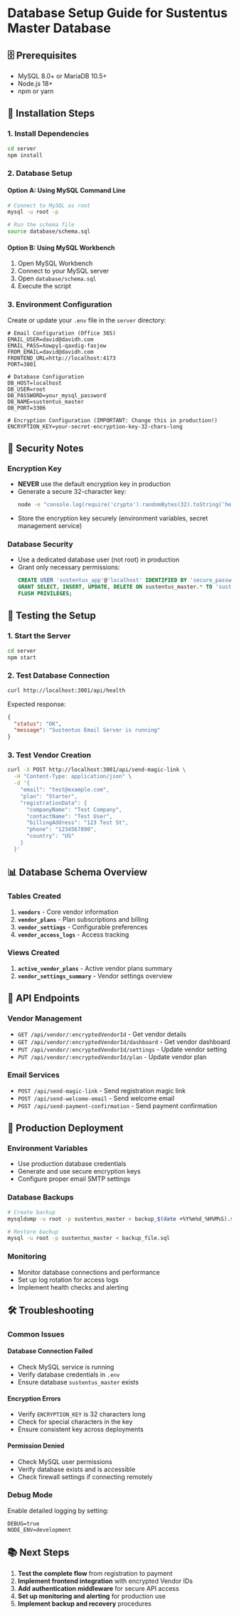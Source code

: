 # Database Setup Guide for Sustentus Master Database

## **🗄️ Prerequisites**

- MySQL 8.0+ or MariaDB 10.5+
- Node.js 18+
- npm or yarn

## **🔧 Installation Steps**

### **1. Install Dependencies**
```bash
cd server
npm install
```

### **2. Database Setup**

#### **Option A: Using MySQL Command Line**
```bash
# Connect to MySQL as root
mysql -u root -p

# Run the schema file
source database/schema.sql
```

#### **Option B: Using MySQL Workbench**
1. Open MySQL Workbench
2. Connect to your MySQL server
3. Open `database/schema.sql`
4. Execute the script

### **3. Environment Configuration**

Create or update your `.env` file in the `server` directory:

```env
# Email Configuration (Office 365)
EMAIL_USER=david@davidh.com
EMAIL_PASS=Xowpy1-qaxdig-fasjow
FROM_EMAIL=david@davidh.com
FRONTEND_URL=http://localhost:4173
PORT=3001

# Database Configuration
DB_HOST=localhost
DB_USER=root
DB_PASSWORD=your_mysql_password
DB_NAME=sustentus_master
DB_PORT=3306

# Encryption Configuration (IMPORTANT: Change this in production!)
ENCRYPTION_KEY=your-secret-encryption-key-32-chars-long
```

## **🔐 Security Notes**

### **Encryption Key**
- **NEVER** use the default encryption key in production
- Generate a secure 32-character key:
  ```bash
  node -e "console.log(require('crypto').randomBytes(32).toString('hex'))"
  ```
- Store the encryption key securely (environment variables, secret management service)

### **Database Security**
- Use a dedicated database user (not root) in production
- Grant only necessary permissions:
  ```sql
  CREATE USER 'sustentus_app'@'localhost' IDENTIFIED BY 'secure_password';
  GRANT SELECT, INSERT, UPDATE, DELETE ON sustentus_master.* TO 'sustentus_app'@'localhost';
  FLUSH PRIVILEGES;
  ```

## **🧪 Testing the Setup**

### **1. Start the Server**
```bash
cd server
npm start
```

### **2. Test Database Connection**
```bash
curl http://localhost:3001/api/health
```

Expected response:
```json
{
  "status": "OK",
  "message": "Sustentus Email Server is running"
}
```

### **3. Test Vendor Creation**
```bash
curl -X POST http://localhost:3001/api/send-magic-link \
  -H "Content-Type: application/json" \
  -d '{
    "email": "test@example.com",
    "plan": "Starter",
    "registrationData": {
      "companyName": "Test Company",
      "contactName": "Test User",
      "billingAddress": "123 Test St",
      "phone": "1234567890",
      "country": "US"
    }
  }'
```

## **📊 Database Schema Overview**

### **Tables Created**
1. **`vendors`** - Core vendor information
2. **`vendor_plans`** - Plan subscriptions and billing
3. **`vendor_settings`** - Configurable preferences
4. **`vendor_access_logs`** - Access tracking

### **Views Created**
1. **`active_vendor_plans`** - Active vendor plans summary
2. **`vendor_settings_summary`** - Vendor settings overview

## **🔗 API Endpoints**

### **Vendor Management**
- `GET /api/vendor/:encryptedVendorId` - Get vendor details
- `GET /api/vendor/:encryptedVendorId/dashboard` - Get vendor dashboard
- `PUT /api/vendor/:encryptedVendorId/settings` - Update vendor setting
- `PUT /api/vendor/:encryptedVendorId/plan` - Update vendor plan

### **Email Services**
- `POST /api/send-magic-link` - Send registration magic link
- `POST /api/send-welcome-email` - Send welcome email
- `POST /api/send-payment-confirmation` - Send payment confirmation

## **🚀 Production Deployment**

### **Environment Variables**
- Use production database credentials
- Generate and use secure encryption keys
- Configure proper email SMTP settings

### **Database Backups**
```bash
# Create backup
mysqldump -u root -p sustentus_master > backup_$(date +%Y%m%d_%H%M%S).sql

# Restore backup
mysql -u root -p sustentus_master < backup_file.sql
```

### **Monitoring**
- Monitor database connections and performance
- Set up log rotation for access logs
- Implement health checks and alerting

## **🛠️ Troubleshooting**

### **Common Issues**

#### **Database Connection Failed**
- Check MySQL service is running
- Verify database credentials in `.env`
- Ensure database `sustentus_master` exists

#### **Encryption Errors**
- Verify `ENCRYPTION_KEY` is 32 characters long
- Check for special characters in the key
- Ensure consistent key across deployments

#### **Permission Denied**
- Check MySQL user permissions
- Verify database exists and is accessible
- Check firewall settings if connecting remotely

### **Debug Mode**
Enable detailed logging by setting:
```env
DEBUG=true
NODE_ENV=development
```

## **📚 Next Steps**

1. **Test the complete flow** from registration to payment
2. **Implement frontend integration** with encrypted Vendor IDs
3. **Add authentication middleware** for secure API access
4. **Set up monitoring and alerting** for production use
5. **Implement backup and recovery** procedures
